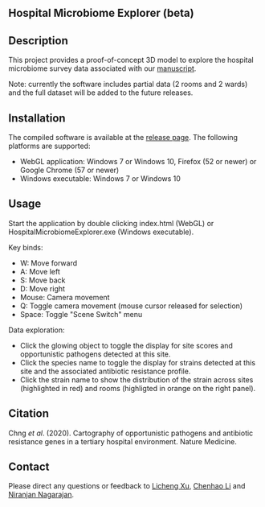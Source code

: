 Hospital Microbiome Explorer (beta)
------

## Description

This project provides a proof-of-concept 3D model to explore the hospital microbiome survey data associated with our [manuscript](#citation). 

Note: currently the software includes partial data (2 rooms and 2 wards) and the full dataset will be added to the future releases.
  
## Installation

The compiled software is available at the [release page](https://github.com/lch14forever/hospital_microbiome_explorer/releases). The following platforms are supported:
 - WebGL application: Windows 7 or Windows 10, Firefox (52 or newer) or Google Chrome (57 or newer)
 - Windows executable: Windows 7 or Windows 10

## Usage

Start the application by double clicking index.html (WebGL) or HospitalMicrobiomeExplorer.exe (Windows executable).
  
Key binds:
 - W: Move forward
 - A: Move left
 - S: Move back
 - D: Move right
 - Mouse: Camera movement
 - Q: Toggle camera movement (mouse cursor released for selection)
 - Space: Toggle "Scene Switch" menu

Data exploration:
 - Click the glowing object to toggle the display for site scores and opportunistic pathogens detected at this site. 
 - Click the species name to toggle the display for strains detected at this site and the associated antibiotic resistance profile. 
 - Click the strain name to show the distribution of the strain across sites (highlighted in red) and rooms (highligted in orange on the right panel).

## Citation

Chng *et al*. (2020). Cartography of opportunistic pathogens and antibiotic resistance genes in a tertiary hospital environment. Nature Medicine.

## Contact

Please direct any questions or feedback to [Licheng Xu](mailto:licheng_xu@mymail.sutd.edu.sg), [Chenhao Li](mailto:lich@gis.a-star.edu.sg) and [Niranjan Nagarajan](mailto:nagarajann@gis.a-star.edu.sg).

